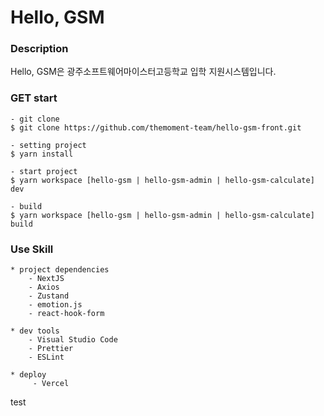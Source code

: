 # Hello, GSM

### Description

Hello, GSM은 광주소프트웨어마이스터고등학교 입학 지원시스템입니다.

### GET start

```
- git clone
$ git clone https://github.com/themoment-team/hello-gsm-front.git

- setting project
$ yarn install

- start project
$ yarn workspace [hello-gsm | hello-gsm-admin | hello-gsm-calculate] dev

- build
$ yarn workspace [hello-gsm | hello-gsm-admin | hello-gsm-calculate] build
```

### Use Skill

```
* project dependencies
    - NextJS
    - Axios
    - Zustand
    - emotion.js
    - react-hook-form

* dev tools
    - Visual Studio Code
    - Prettier
    - ESLint

* deploy
     - Vercel
```

test
